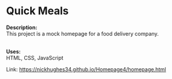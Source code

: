 <h1>Quick Meals</h1>
<b>Description:</b><br>
This project is a mock homepage for a food delivery company.<br><br>

<b>Uses:</b><br>
HTML, CSS, JavaScript<br>

Link: <a href= "https://nickhughes34.github.io/Homepage4/homepage.html">https://nickhughes34.github.io/Homepage4/homepage.html</a>
